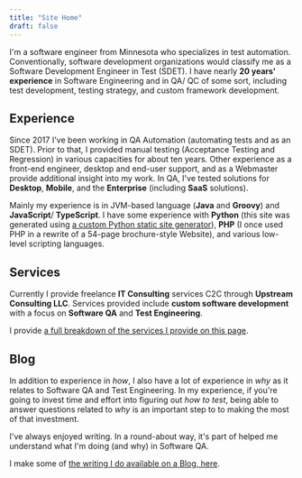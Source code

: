 ```yaml
---
title: "Site Home"
draft: false
---
```


I'm a software engineer from Minnesota who specializes in test automation. Conventionally, software development
organizations would classify me as a Software Development Engineer in Test (SDET). I have nearly **20 years' experience** in
Software Engineering and in QA/ QC of some sort, including test development, testing strategy, and custom framework
development.

## Experience

Since 2017 I've been working in QA Automation (automating tests and as an SDET). Prior to that, I provided
manual testing (Acceptance Testing and Regression) in various capacities for about ten years. Other experience as a
front-end engineer, desktop and end-user support, and as a Webmaster provide additional insight into my work. In QA,
I've tested solutions for **Desktop**, **Mobile**, and the **Enterprise** (including **SaaS** solutions).

Mainly my experience is in JVM-based language (**Java** and **Groovy**) and **JavaScript**/ **TypeScript**. I have some
experience with **Python** (this site was generated using [a custom Python static site generator]()), **PHP** (I once
used PHP in a rewrite of a 54-page brochure-style Website), and various low-level scripting languages.

## Services

Currently I provide freelance **IT Consulting** services C2C through **Upstream Consulting LLC**. Services provided
include
**custom software development** with a focus on **Software QA** and **Test Engineering**.

I provide [a full breakdown of the services I provide on this page](/services/).

## Blog

In addition to experience in _how_, I also have a lot of experience in _why_ as it relates to Software QA and Test
Engineering. In my experience, if you're going to invest time and effort into figuring out _how to test_, being able to
answer questions related to _why_ is an important step to to making the most of that investment.

I've always enjoyed writing. In a round-about way, it's part of helped me understand what I'm doing (and why) in
Software QA.

I make some of [the writing I do available on a Blog, here](/blog/).